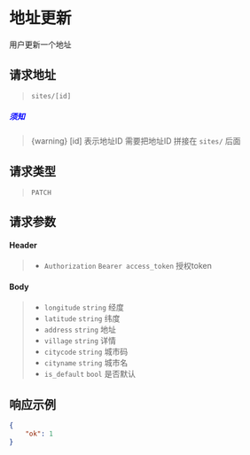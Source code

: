 # 地址更新

用户更新一个地址

## 请求地址

> `sites/[id]`

##### <font color="blue">须知</font>

> {warning} [id] 表示地址ID 需要把地址ID 拼接在 `sites/` 后面

## 请求类型

> `PATCH`

## 请求参数

#### Header

> - `Authorization` `Bearer access_token` 授权token

#### Body

> - `longitude` `string` 经度
> - `latitude` `string` 纬度
> - `address` `string` 地址
> - `village` `string` 详情
> - `citycode` `string` 城市码
> - `cityname` `string` 城市名
> - `is_default` `bool` 是否默认

## 响应示例

```json
{
    "ok": 1
}
```

